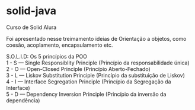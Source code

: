# solid-java
Curso de Solid Alura</br>

Foi apresentado nesse treimamento ideias de Orientação a objetos, como coesão, acoplamento, encapsulamento etc.</br>

S.O.L.I.D: Os 5 princípios da POO</br>
1 - S — Single Responsiblity Principle (Princípio da responsabilidade única)</br>
2 - O — Open-Closed Principle (Princípio Aberto-Fechado)</br>
3 - L — Liskov Substitution Principle (Princípio da substituição de Liskov)</br>
4 - I — Interface Segregation Principle (Princípio da Segregação da Interface)</br>
5 - D — Dependency Inversion Principle (Princípio da inversão da dependência)</br>
